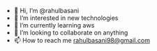 - 👋 Hi, I’m @rahulbasani
- 👀 I’m interested in new technologies
- 🌱 I’m currently learning aws
- 💞️ I’m looking to collaborate on anything
- 📫 How to reach me rahulbasani98@gmail.com

<!---
rahulbasani/rahulbasani is a ✨ special ✨ repository because its `README.md` (this file) appears on your GitHub profile.
You can click the Preview link to take a look at your changes.
--->
